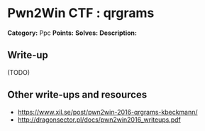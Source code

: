# Pwn2Win CTF : qrgrams

**Category:** Ppc
**Points:**
**Solves:**
**Description:**



## Write-up

(TODO)

## Other write-ups and resources

* https://www.xil.se/post/pwn2win-2016-qrgrams-kbeckmann/
* http://dragonsector.pl/docs/pwn2win2016_writeups.pdf
